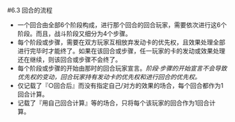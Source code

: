 #6.3        回合的流程
* 一个回合由全部6个阶段构成，进行那个回合的回合玩家，需要依次进行这6个阶段。而且，战斗阶段又细分为4个步骤。
* 每个阶段或步骤，需要在双方玩家互相放弃发动卡的优先权，且效果处理全部进行完毕时才能终了。如果在该回合或步骤，任一玩家的卡的发动或效果处理还在继续，则该回合或步骤不会终了。
* 每个阶段或步骤的开始由那时的回合玩家宣言。*阶段·步骤的开始宣言不会导致优先权的变动，回合玩家持有发动卡的优先权和进行回合的优先权。*
* 仅记载了『○回合后』而没有指定自己/对方的效果的场合，每个回合都作为1回合计算。
* 记载了『用自己回合计算』等的场合，只将每个该玩家的回合作为1回合计算。
